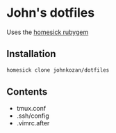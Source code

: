 # John's dotfiles

Uses the [homesick rubygem](https://github.com/technicalpickles/homesick)

## Installation

```bash
homesick clone johnkozan/dotfiles
```

## Contents

- tmux.conf
- .ssh/config
- .vimrc.after
